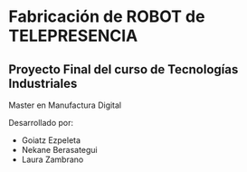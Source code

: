 # Fabricación de ROBOT de TELEPRESENCIA
## Proyecto Final del curso de Tecnologías Industriales
Master en Manufactura Digital

Desarrollado por:
* Goiatz Ezpeleta
* Nekane Berasategui
* Laura Zambrano
